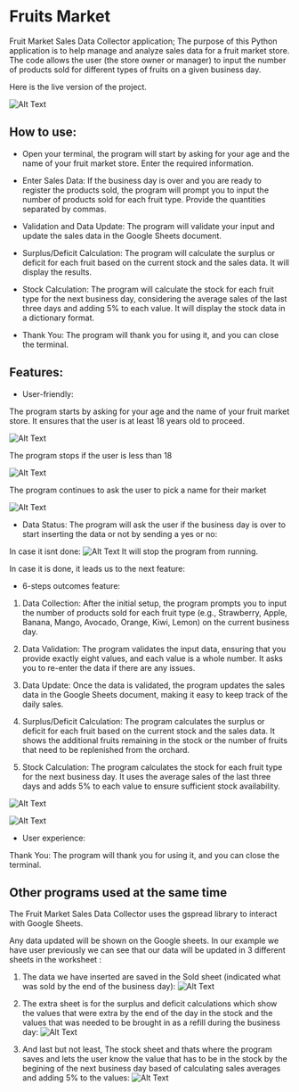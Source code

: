 # Fruits Market
Fruit Market Sales Data Collector application; The purpose of this Python application is to help manage and analyze sales data for a fruit market store. The code allows the user (the store owner or manager) to input the number of products sold for different types of fruits on a given business day.

Here is the live version of the project.

![Alt Text](./media/1.png)

## How to use:
- Open your terminal, the program will start by asking for your age and the name of your fruit market store. Enter the required information.

- Enter Sales Data: If the business day is over and you are ready to register the products sold, the program will prompt you to input the number of products sold for each fruit type. Provide the quantities separated by commas.

- Validation and Data Update: The program will validate your input and update the sales data in the Google Sheets document.

- Surplus/Deficit Calculation: The program will calculate the surplus or deficit for each fruit based on the current stock and the sales data. It will display the results.

- Stock Calculation: The program will calculate the stock for each fruit type for the next business day, considering the average sales of the last three days and adding 5% to each value. It will display the stock data in a dictionary format.

- Thank You: The program will thank you for using it, and you can close the terminal.

## Features:
- User-friendly:

The program starts by asking for your age and the name of your fruit market store. It ensures that the user is at least 18 years old to proceed.

![Alt Text](./media/2.png)

The program stops if the user is less than 18

![Alt Text](./media/3.png)

The program continues to ask the user to pick a name for their market

![Alt Text](./media/4.png)

- Data Status:
The program will ask the user if the business day is over to start inserting the data or not by sending a yes or no:

In case it isnt done:
![Alt Text](./media/5.png)
It will stop the program from running.

In case it is done, it leads us to the next feature:

- 6-steps outcomes feature:

1. Data Collection:
After the initial setup, the program prompts you to input the number of products sold for each fruit type (e.g., Strawberry, Apple, Banana, Mango, Avocado, Orange, Kiwi, Lemon) on the current business day.

2. Data Validation: The program validates the input data, ensuring that you provide exactly eight values, and each value is a whole number. It asks you to re-enter the data if there are any issues.

3. Data Update: Once the data is validated, the program updates the sales data in the Google Sheets document, making it easy to keep track of the daily sales.

4. Surplus/Deficit Calculation: The program calculates the surplus or deficit for each fruit based on the current stock and the sales data. It shows the additional fruits remaining in the stock or the number of fruits that need to be replenished from the orchard.

5. Stock Calculation: The program calculates the stock for each fruit type for the next business day. It uses the average sales of the last three days and adds 5% to each value to ensure sufficient stock availability.

![Alt Text](./media/7.png)

![Alt Text](./media/8.png)

- User experience: 

Thank You: The program will thank you for using it, and you can close the terminal.


## Other programs used at the same time

The Fruit Market Sales Data Collector uses the gspread library to interact with Google Sheets.

Any data updated will be shown on the Google sheets. In our example we have user previously we can see that our data will be updated in 3 different sheets in the worksheet :

1. The data we have inserted are saved in the Sold sheet (indicated what was sold by the end of the business day):
![Alt Text](./media/9.png)


2. The extra sheet is for the surplus and deficit calculations which show the values that were extra by the end of the day in the stock and the values that was needed to be brought in as a refill during the business day:
![Alt Text](./media/10.png)

3. And last but not least, The stock sheet and thats where the program saves and lets the user know the value that has to be in the stock by the begining of the next business day based of calculating sales averages and adding 5% to the values:
![Alt Text](./media/11.png)
